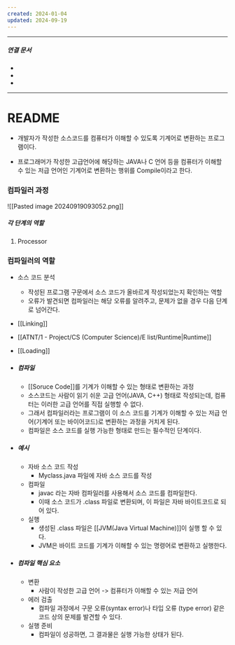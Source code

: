 ```yaml
---
created: 2024-01-04
updated: 2024-09-19
---
```

----
##### 연결 문서

- 
- 
- 
---

# **README**

- 개발자가 작성한 소스코드를 컴퓨터가 이해할 수 있도록 기계어로 변환하는 프로그램이다.

- 프로그래머가 작성한 고급언어에 해당하는 JAVA나 C 언어 등을 컴퓨터가 이해할 수 있는 저급 언어인 기계어로 변환하는 행위를 Compile이라고 한다.


### 컴파일러 과정

![[Pasted image 20240919093052.png]]

##### 각 단계의 역할

1. Processor
	

### 컴파일러의 역할

- 소스 코드 분석
	- 작성된 프로그램 구문에서 소스 코드가 올바르게 작성되었는지 확인하는 역할
	- 오류가 발견되면 컴파일러는 해당 오류를 알려주고, 문제가 없을 경우 다음 단계로 넘어간다.
- [[Linking]]
	
- [[ATNT/1 - Project/CS (Computer Science)/E list/Runtime|Runtime]]
	
- [[Loading]]















- ##### 컴파일
	- [[Soruce Code]]를 기계가 이해할 수 있는 형태로 변환하는 과정
	- 소스코드는 사람이 읽기 쉬운 고급 언어(JAVA, C++) 형태로 작성되는데, 컴퓨터는 이러한 고급 언어를 직접 실행할 수 없다.
	- 그래서 컴파일러라는 프로그램이 이 소스 코드를 기계가 이해할 수 있는 저급 언어(기계어 또는 바이어코드)로 변환하는 과정을 거치게 된다.
	- 컴파일은 소스 코드를 실행 가능한 형태로 만드는 필수적인 단계이다.
	  
- ##### 예시
	- 자바 소스 코드 작성
		- Myclass.java 파일에 자바 소스 코드를 작성
	- 컴파일
		- javac 라는 자바 컴파일러를 사용해서 소스 코드를 컴파일한다.
		- 이때 소스 코드가 .class 파일로 변환되며, 이 파일은 자바 바이트코드로 되어 있다.
	- 실행
		- 생성된 .class 파일은 [[JVM(Java Virtual Machine)]]이 실행 할 수 있다. 
		- JVM은 바이트 코드를 기계가 이해할 수 있는 명령어로 변환하고 실행한다.
	
- ##### 컴파일 핵심 요소
	- 변환
		- 사람이 작성한 고급 언어 -> 컴퓨터가 이해할 수 있는 저급 언어
	- 에러 검출
		- 컴파일 과정에서 구문 오류(syntax error)나 타입 오류 (type error) 같은 코드 상의 문제를 발견할 수 있다.
	- 실행 준비
		- 컴파일이 성공하면, 그 결과물은 실행 가능한 상태가 된다.
	
